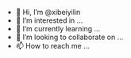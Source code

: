 - 👋 Hi, I’m @xibeiyilin
- 👀 I’m interested in ...
- 🌱 I’m currently learning ...
- 💞️ I’m looking to collaborate on ...
- 📫 How to reach me ...

<!---
xibeiyilin/xibeiyilin is a ✨ special ✨ repository because its `README.md` (this file) appears on your GitHub profile.
You can click the Preview link to take a look at your changes.
--->
